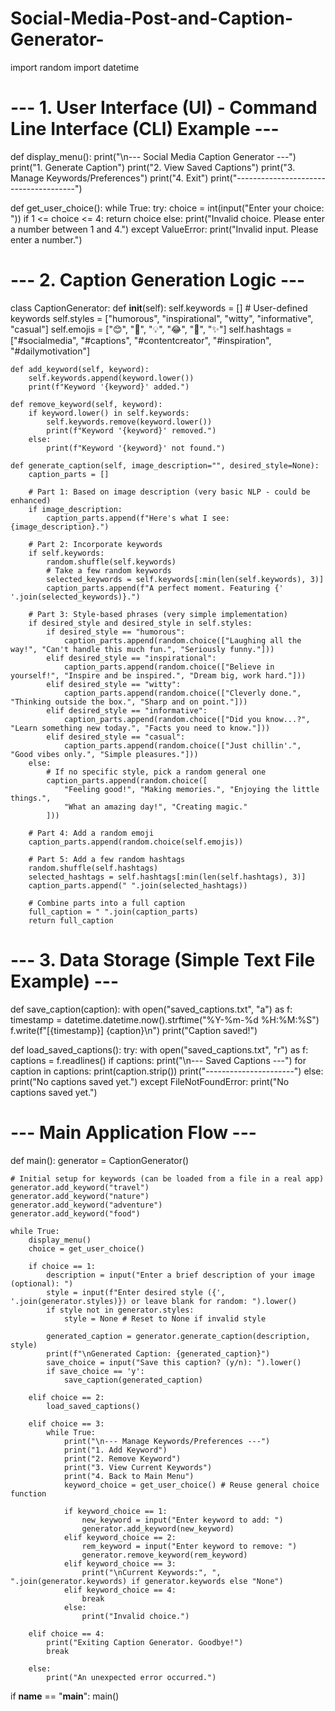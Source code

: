 # Social-Media-Post-and-Caption-Generator-
import random
import datetime

# --- 1. User Interface (UI) - Command Line Interface (CLI) Example ---

def display_menu():
    print("\n--- Social Media Caption Generator ---")
    print("1. Generate Caption")
    print("2. View Saved Captions")
    print("3. Manage Keywords/Preferences")
    print("4. Exit")
    print("--------------------------------------")

def get_user_choice():
    while True:
        try:
            choice = int(input("Enter your choice: "))
            if 1 <= choice <= 4:
                return choice
            else:
                print("Invalid choice. Please enter a number between 1 and 4.")
        except ValueError:
            print("Invalid input. Please enter a number.")

# --- 2. Caption Generation Logic ---

class CaptionGenerator:
    def __init__(self):
        self.keywords = []  # User-defined keywords
        self.styles = ["humorous", "inspirational", "witty", "informative", "casual"]
        self.emojis = ["😊", "🌟", "💡", "😂", "💖", "✨"]
        self.hashtags = ["#socialmedia", "#captions", "#contentcreator", "#inspiration", "#dailymotivation"]

    def add_keyword(self, keyword):
        self.keywords.append(keyword.lower())
        print(f"Keyword '{keyword}' added.")

    def remove_keyword(self, keyword):
        if keyword.lower() in self.keywords:
            self.keywords.remove(keyword.lower())
            print(f"Keyword '{keyword}' removed.")
        else:
            print(f"Keyword '{keyword}' not found.")

    def generate_caption(self, image_description="", desired_style=None):
        caption_parts = []

        # Part 1: Based on image description (very basic NLP - could be enhanced)
        if image_description:
            caption_parts.append(f"Here's what I see: {image_description}.")

        # Part 2: Incorporate keywords
        if self.keywords:
            random.shuffle(self.keywords)
            # Take a few random keywords
            selected_keywords = self.keywords[:min(len(self.keywords), 3)]
            caption_parts.append(f"A perfect moment. Featuring {' '.join(selected_keywords)}.")

        # Part 3: Style-based phrases (very simple implementation)
        if desired_style and desired_style in self.styles:
            if desired_style == "humorous":
                caption_parts.append(random.choice(["Laughing all the way!", "Can't handle this much fun.", "Seriously funny."]))
            elif desired_style == "inspirational":
                caption_parts.append(random.choice(["Believe in yourself!", "Inspire and be inspired.", "Dream big, work hard."]))
            elif desired_style == "witty":
                caption_parts.append(random.choice(["Cleverly done.", "Thinking outside the box.", "Sharp and on point."]))
            elif desired_style == "informative":
                caption_parts.append(random.choice(["Did you know...?", "Learn something new today.", "Facts you need to know."]))
            elif desired_style == "casual":
                caption_parts.append(random.choice(["Just chillin'.", "Good vibes only.", "Simple pleasures."]))
        else:
            # If no specific style, pick a random general one
            caption_parts.append(random.choice([
                "Feeling good!", "Making memories.", "Enjoying the little things.",
                "What an amazing day!", "Creating magic."
            ]))

        # Part 4: Add a random emoji
        caption_parts.append(random.choice(self.emojis))

        # Part 5: Add a few random hashtags
        random.shuffle(self.hashtags)
        selected_hashtags = self.hashtags[:min(len(self.hashtags), 3)]
        caption_parts.append(" ".join(selected_hashtags))

        # Combine parts into a full caption
        full_caption = " ".join(caption_parts)
        return full_caption

# --- 3. Data Storage (Simple Text File Example) ---

def save_caption(caption):
    with open("saved_captions.txt", "a") as f:
        timestamp = datetime.datetime.now().strftime("%Y-%m-%d %H:%M:%S")
        f.write(f"[{timestamp}] {caption}\n")
    print("Caption saved!")

def load_saved_captions():
    try:
        with open("saved_captions.txt", "r") as f:
            captions = f.readlines()
        if captions:
            print("\n--- Saved Captions ---")
            for caption in captions:
                print(caption.strip())
            print("----------------------")
        else:
            print("No captions saved yet.")
    except FileNotFoundError:
        print("No captions saved yet.")

# --- Main Application Flow ---

def main():
    generator = CaptionGenerator()

    # Initial setup for keywords (can be loaded from a file in a real app)
    generator.add_keyword("travel")
    generator.add_keyword("nature")
    generator.add_keyword("adventure")
    generator.add_keyword("food")

    while True:
        display_menu()
        choice = get_user_choice()

        if choice == 1:
            description = input("Enter a brief description of your image (optional): ")
            style = input(f"Enter desired style ({', '.join(generator.styles)}) or leave blank for random: ").lower()
            if style not in generator.styles:
                style = None # Reset to None if invalid style

            generated_caption = generator.generate_caption(description, style)
            print(f"\nGenerated Caption: {generated_caption}")
            save_choice = input("Save this caption? (y/n): ").lower()
            if save_choice == 'y':
                save_caption(generated_caption)

        elif choice == 2:
            load_saved_captions()

        elif choice == 3:
            while True:
                print("\n--- Manage Keywords/Preferences ---")
                print("1. Add Keyword")
                print("2. Remove Keyword")
                print("3. View Current Keywords")
                print("4. Back to Main Menu")
                keyword_choice = get_user_choice() # Reuse general choice function

                if keyword_choice == 1:
                    new_keyword = input("Enter keyword to add: ")
                    generator.add_keyword(new_keyword)
                elif keyword_choice == 2:
                    rem_keyword = input("Enter keyword to remove: ")
                    generator.remove_keyword(rem_keyword)
                elif keyword_choice == 3:
                    print("\nCurrent Keywords:", ", ".join(generator.keywords) if generator.keywords else "None")
                elif keyword_choice == 4:
                    break
                else:
                    print("Invalid choice.")

        elif choice == 4:
            print("Exiting Caption Generator. Goodbye!")
            break

        else:
            print("An unexpected error occurred.")

if __name__ == "__main__":
    main()

